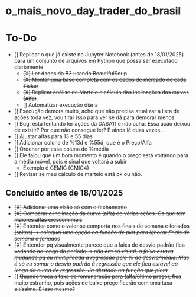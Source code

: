 # o_mais_novo_day_trader_do_brasil

# To-Do
- [] Replicar o que já existe no Jupyter Notebook (antes de 18/01/2025) para um conjunto de arquivos em Python que possa ser executado diariamente
    - ~~[X] Ler dados da B3 usando BeautifulSoup~~
    - ~~[X] Montar uma base completa com os dados de mercado de cada Ticker~~
    - ~~[X] Replicar análise de Martelo e cálculo das inclinações das curvas (Alfa)~~
    - [] Automatizar execução diária
- [] Execução demora muito, acho que não precisa atualizar a lista de ações toda vez, vou tirar isso para ver se dá para demorar menos
- [] Bug: está tentando ler ações da DASA11 e não acha. Essa ação deixou de existir? Por que não consegue ler? E ainda lê duas vezes...
- [] Ajustar alfas para 13 e 55 dias
- [] Adicionar coluna de %13d e %55d, que é o Preço/Alfa
- [] Ordenar por essa coluna de %média
- [] Ele falou que um bom momento é quando o preço está voltando para a média móvel, pois é sinal que voltará a subir
    - Exemplo é CEMIG (CMIG4)
- [] Revisar se meu cálculo de martelo está ok ou não.

## Concluído antes de 18/01/2025
- ~~[X] Adicionar uma visão só com o fechamento~~
- ~~[X] Comparar a inclinação da curva (alfa) de várias ações. Os que tem maiores alfas crescem mais~~
- ~~[X] Entender como o valor se comporta nos finais de semana e feriados (saltos) -> _coloquei uma opção na função de plot para ignorar finais de semana e feriados_~~
- ~~[X] Entender pq visualmente parece que a faixa de desvio padrão fica variando ao longo do período -> _não era só visual, a faixa estava mudando pq eu multiplicada a regressão pelo % de desvio/média. Mas é só eu somar o desvio padrão à regressão que ele fica estável ao longo da curca de regressão. Já ajustado na função que plota_~~
- [] ~~Quando troca a taxa de remuneração para (alfa/último preço), fica muito estranho, pois ações de baixo preço ficarão com uma taxa altíssima. É isso mesmo?~~